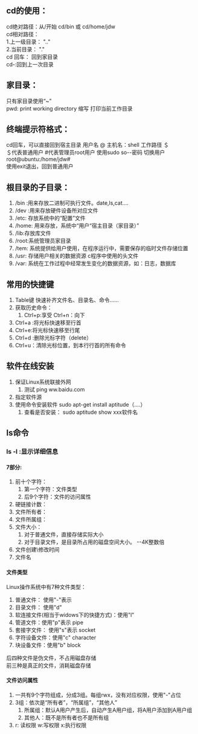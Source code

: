 ## cd的使用：     
cd绝对路径：从/开始  cd/bin    或  cd/home/jdw     
cd相对路径：          
     1.上一级目录：  ".."    
     2.当前目录： "."    
cd 回车： 回到家目录   
cd-:回到上一次目录   

## 家目录：   
只有家目录使用“~”      
pwd:  print working directory 缩写    打印当前工作目录    

## 终端提示符格式：
cd回车，可以直接回到宿主目录
用户名 @ 主机名：shell 工作路径 ＄      
＄代表普通用户
#代表管理员root用户   使用sudo so--密码   切换用户       root@ubuntu:/home/jdw#      
使用exit退出，回到普通用户   


## 根目录的子目录：
1. /bin :用来存放二进制可执行文件。date,ls,cat....
2. /dev :用来存放硬件设备所对应文件   
3. /etc: 存放系统中的“配置”文件    
4. /home: 用来存放，系统中“用户“宿主目录（家目录）”   
5. /lib:存放库文件   
6. /root:系统管理员家目录   
7. /tem: 系统提供给用户使用，在程序运行中，需要保存的临时文件存储位置   
8. /usr: 存储用户相关的数据资源   c程序中使用的头文件    
9. /var: 系统在工作过程中经常发生变化的数据资源，如：日志，数据库        


## 常用的快捷键  
1. Table键  快速补齐文件名、目录名、命令......
2. 获取历史命令：
   1. Ctrl+p:享受   Ctrl+n：向下   
3. Ctrl+a :将光标快速移至行首    
4. Ctrl+e:将光标快速移至行尾   
5. Ctrl+d :删除光标字符（delete）  
6. Ctrl+u：清除光标位置，到本行行首的所有命令   


## 软件在线安装   
1. 保证Linux系统联接外网   
   1. 测试  ping ww.baidu.com   
2. 指定软件源
3. 使用命令安装软件  sudo apt-get install aptitude（....）
   1. 查看是否安装： sudo aptitude  show   xxx软件名   




## ls命令     
### ls -l :显示详细信息    
#### 7部分:   
1. 前十个字符： 
   1. 第一个字符：文件类型
   2. 后9个字符：文件的访问属性 
2. 硬链接计数：   
3. 文件所有者：
4. 文件所属组：
5. 文件大小：
   1. 对于普通文件，直接存储实际大小
   2. 对于目录文件，是目录所占用的磁盘空间大小。 --4K整数倍
6. 文件创建\修改时间
7. 文件名

#### 文件类型  
Linux操作系统中有7种文件类型：
1. 普通文件： 使用"-"表示
2. 目录文件： 使用"d"
3. 软连接文件(相当于widows下的快捷方式)：使用"l"  
4. 管道文件：使用"p"表示  pipe
5. 套接字文件： 使用"s"表示  socket
6. 字符设备文件：使用"c"   character 
7. 块设备文件：使用"b"  block

后四种文件是伪文件，不占用磁盘存储    
前三种是真正的文件，消耗磁盘存储    

#### 文件访问属性  
1. 一共有9个字符组成，分成3组。每组rwx，没有对应权限，使用"-"占位    
2. 3组：依次是“所有者”，“所属组”，“其他人”   
   1. 所属组：默认A用户产生后，自动产生A用户组，将A用户添加到A用户组  
   2. 其他人：既不是所有者也不是所有组
3. r: 读权限   w:写权限   x:执行权限 

